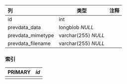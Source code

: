 | 列                | 类型                | 注释 |
| :---------------- | ------------------- | ---- |
| id                | int                 |      |
| prevdata_data     | longblob *NULL*     |      |
| prevdata_mimetype | varchar(255) *NULL* |      |
| prevdata_filename | varchar(255) *NULL* |      |

### 索引

| PRIMARY | *id* |
| :------ | ---- |
|         |      |